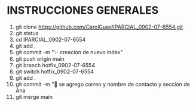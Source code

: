 # INSTRUCCIONES GENERALES
1. git clone https://github.com/CarolGuay/IPARCIAL_0902-07-6554.git
2. git status
3. cd IPARCIAL_0902-07-6554
4. git add .
5. git commit -m ":sparkles: creacion de nuevo index"
6. git push origin main
7. git branch hotfix_0902-07-6554
8. git switch hotfix_0902-07-6554
9. git add .
10. git commit -m ":memo: se agrego correo y nombre de contacto y seccion de Ana
11. git merge main

